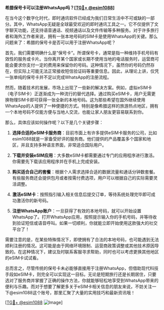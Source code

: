 **希腊保号卡可以注册WhatsApp吗？[[TG💪+ @esim1088](https://t.me/s/esim1088)]**

在当今这个数字化时代，即时通讯软件已经成为我们日常生活中不可或缺的一部分。其中，WhatsApp无疑是全球最受欢迎的即时通讯工具之一。它不仅提供了文字聊天功能，还支持语音通话、视频通话以及文件传输等多种服务。对于许多旅行者和海外工作者来说，拥有一张本地号码的SIM卡是使用WhatsApp的关键。那么问题来了：希腊的保号卡是否可以用于注册WhatsApp呢？

首先，我们需要明确什么是“保号卡”。所谓保号卡，通常是指一种维持手机号码有效性的服务或卡片。当你离开某个国家或长期不使用当地的电话服务时，运营商可能会要求你支付一定的费用来保留你的号码。这种情况下，虽然你的号码仍然存在，但实际上可能无法正常接收短信验证码等重要信息。因此，从理论上讲，仅凭一张单纯的保号卡并不足以完成WhatsApp的注册流程。

然而，随着技术的发展，市场上出现了一些新的解决方案。例如，虚拟eSIM卡（电子SIM卡）正逐渐成为一种流行的替代选择。通过购买eSIM卡，用户无需更换物理SIM卡即可获得一张全新的本地号码。这为那些希望在国外继续使用WhatsApp的人提供了一种便捷的方式。特别是像希腊这样的旅游热点地区，拥有一个本地号码不仅能方便与当地人交流，也能让家人朋友更容易联系到你。

那么，具体应该如何操作呢？以下是几个关键步骤：

1. **选择合适的eSIM卡服务商**：目前市面上有许多提供eSIM卡服务的公司，比如esim1088就是一家备受好评的服务商。他们提供的产品覆盖多个国家和地区，并且支持多种语言界面，非常适合国际用户。

2. **下载并安装eSIM应用**：大多数eSIM卡都需要通过专门的应用程序进行激活。你需要先下载该应用程序并在手机上完成安装。

3. **购买适合自己的套餐**：根据个人需求选择合适的数据流量和通话分钟数套餐。有些服务商还会提供包月或者按需付费选项，用户可以根据自己的实际需要灵活调整。

4. **激活eSIM卡**：按照指引输入相关信息后提交订单，等待系统处理完毕即可成功激活你的新号码。

5. **注册WhatsApp账户**：一旦获得了有效的本地号码，就可以开始设置WhatsApp了。打开WhatsApp应用，按照提示输入你的手机号码，并等待收到验证短信或语音呼叫。如果一切顺利，你就能立即开始使用这款强大的社交平台了！

需要注意的是，在某些特殊情况下，即使拥有了合法的本地号码，也可能遇到无法顺利注册的情况。这可能是由于网络环境限制、运营商政策调整或其他技术原因导致的。在这种情况下，建议及时联系客服寻求帮助，同时也可以考虑更换其他地区的eSIM卡试试看。

总而言之，尽管传统的保号卡未必能够直接用于注册WhatsApp，但借助现代科技手段如eSIM卡，则完全可以实现这一目标。无论是短期旅行还是长期居住，只要选对了服务商并掌握了正确的操作方法，你就能够轻松地享受到WhatsApp带来的便利与乐趣。而对于想要了解更多关于eSIM卡相关信息的朋友来说，不妨关注一下@esim1088这个账号，那里汇聚了大量的实用技巧和最新资讯哦！

[[TG💪+ @esim1088](https://t.me/s/esim1088) ![Image](https://i.postimg.cc/4NQfJmqS/Snipaste-2025-05-13-00-14-12.png)]